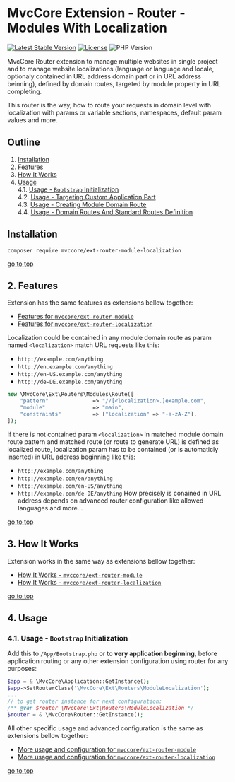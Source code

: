 # MvcCore Extension - Router - Modules With Localization

[![Latest Stable Version](https://img.shields.io/badge/Stable-v4.3.1-brightgreen.svg?style=plastic)](https://github.com/mvccore/ext-router-module-localization/releases)
[![License](https://img.shields.io/badge/Licence-BSD-brightgreen.svg?style=plastic)](https://mvccore.github.io/docs/mvccore/4.0.0/LICENCE.md)
![PHP Version](https://img.shields.io/badge/PHP->=5.3-brightgreen.svg?style=plastic)

MvcCore Router extension to manage multiple websites in single project and to manage website localizations (language or language and locale, optionaly contained in URL address domain part or in URL address beinning), defined by domain routes, targeted by module property in URL completing.  

This router is the way, how to route your requests in domain level with localization with params or variable sections, namespaces, default param values and more.

## Outline  
1. [Installation](#user-content-1-installation)  
2. [Features](#user-content-2-features)  
3. [How It Works](#user-content-3-how-it-works)  
4. [Usage](#user-content-4-usage)  
    4.1. [Usage - `Bootstrap` Initialization](#user-content-41-usage---bootstrap-initialization)  
	4.2. [Usage - Targeting Custom Application Part](#user-content-42-usage---targeting-custom-application-part)  
    4.3. [Usage - Creating Module Domain Route](#user-content-43-usage---creating-module-domain-route)  
    4.4. [Usage - Domain Routes And Standard Routes Definition](#user-content-44-usage---domain-routes-and-standard-routes-definition)  


## Installation
```shell
composer require mvccore/ext-router-module-localization
```

[go to top](#user-content-outline)

## 2. Features
Extension has the same features as extensions bellow together:
- [Features for `mvccore/ext-router-module`](https://github.com/mvccore/ext-router-module#user-content-2-features)
- [Features for `mvccore/ext-router-localization`](https://github.com/mvccore/ext-router-localization#user-content-2-features)

Localization could be contained in any module domain route as param named `<localization>` match URL requests like this:
- `http://example.com/anything`
- `http://en.example.com/anything`
- `http://en-US.example.com/anything`
- `http://de-DE.example.com/anything`
```php
new \MvcCore\Ext\Routers\Modules\Route([
    "pattern"              => "//[<localization>.]example.com",
    "module"               => "main",
    "constraints"          => ["localization" => "-a-zA-Z"],
]);
```
If there is not contained param `<localization>` in matched module domain route pattern and matched route (or route to generate URL) is defined as localized route, localization param has to be contained (or is automaticly inserted) in URL address beginning like this:
- `http://example.com/anything`
- `http://example.com/en/anything`
- `http://example.com/en-US/anything`
- `http://example.com/de-DE/anything`
How precisely is conained in URL address depends on advanced router configuration like allowed languages and more...

[go to top](#user-content-outline)

## 3. How It Works

Extension works in the same way as extensions bellow together:
- [How It Works - `mvccore/ext-router-module`](https://github.com/mvccore/ext-router-module#user-content-3-how-it-works)
- [How It Works - `mvccore/ext-router-localization`](https://github.com/mvccore/ext-router-localization#user-content-3-how-it-works)

[go to top](#user-content-outline)

## 4. Usage

### 4.1. Usage - `Bootstrap` Initialization

Add this to `/App/Bootstrap.php` or to **very application beginning**, 
before application routing or any other extension configuration
using router for any purposes:

```php
$app = & \MvcCore\Application::GetInstance();
$app->SetRouterClass('\MvcCore\Ext\Routers\ModuleLocalization');
...
// to get router instance for next configuration:
/** @var $router \MvcCore\Ext\Routers\ModuleLocalization */
$router = & \MvcCore\Router::GetInstance();
```

All other specific usage and advanced configuration is the same as extensions bellow together:
- [More usage and configuration for `mvccore/ext-router-module`](https://github.com/mvccore/ext-router-module#user-content-42-usage---targeting-custom-application-part)
- [More usage and configuration for `mvccore/ext-router-localization`](https://github.com/mvccore/ext-router-localization#user-content-42-usage---default-localization)

[go to top](#user-content-outline)

